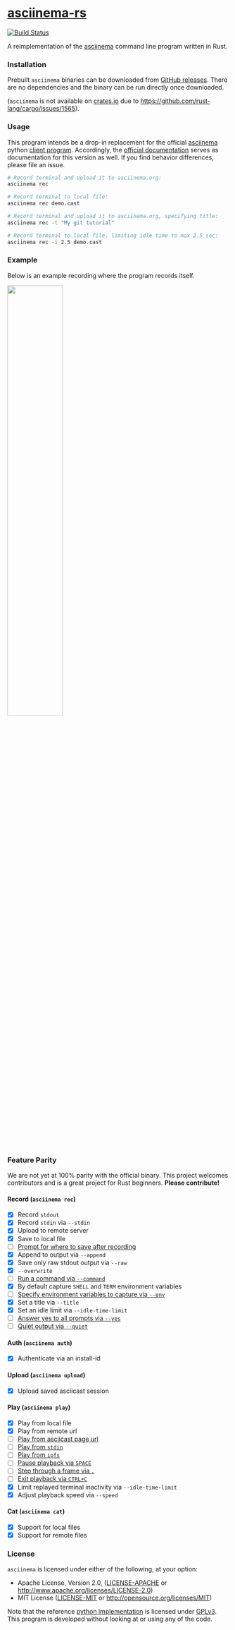 # [asciinema-rs][self]

[![Build Status](https://travis-ci.org/LegNeato/asciinema-rs.svg?branch=master)](https://travis-ci.org/LegNeato/asciinema-rs)

A reimplementation of the [asciinema][asciinema] command line program written in
Rust.

### Installation

Prebuilt `asciinema` binaries can be downloaded from [GitHub releases](https://github.com/LegNeato/asciinema-rs/releases). There are no
dependencies and the binary can be run directly once downloaded.

(`asciinema` is not available on [crates.io](https://crates.io) due to https://github.com/rust-lang/cargo/issues/1565).

### Usage

This program intends be a drop-in replacement for the official
[asciinema][asciinema] python [client program][original]. Accordingly, the
[official documentation](https://asciinema.org/docs/getting-started) serves
as documentation for this version as well. If you find behavior differences, please file an issue.

```sh
# Record terminal and upload it to asciinema.org:
asciinema rec

# Record terminal to local file:
asciinema rec demo.cast

# Record terminal and upload it to asciinema.org, specifying title:
asciinema rec -t "My git tutorial"

# Record terminal to local file, limiting idle time to max 2.5 sec:
asciinema rec -i 2.5 demo.cast
```

### Example

Below is an example recording where the program records itself.

<a href="https://asciinema.org/a/CYnuc8LuJ6WYSc9oDpiF1GDav"><img src="https://asciinema.org/a/CYnuc8LuJ6WYSc9oDpiF1GDav.png" width="50%"></a>

### Feature Parity

We are not yet at 100% parity with the official binary. This project welcomes
contributors and is a great project for Rust beginners. **Please contribute!**

#### Record (`asciinema rec`)

* [x] Record `stdout`
* [x] Record `stdin` via `--stdin`
* [x] Upload to remote server
* [x] Save to local file
* [ ] [Prompt for where to save after recording][issue.5]
* [x] Append to output via `--append`
* [x] Save only raw stdout output via `--raw`
* [x] `--overwrite`
* [ ] [Run a command via `--command`][issue.3]
* [x] By default capture `SHELL` and `TERM` environment variables
* [ ] [Specify environment variables to capture via `--env`][issue.8]
* [x] Set a title via `--title`
* [x] Set an idle limit via `--idle-time-limit`
* [ ] [Answer yes to all prompts via `--yes`][issue.9]
* [ ] [Quiet output via `--quiet`][issue.10]

#### Auth (`asciinema auth`)

* [x] Authenticate via an install-id

#### Upload (`asciinema upload`)

* [x] Upload saved asciicast session

#### Play (`asciinema play`)

* [x] Play from local file
* [x] Play from remote url
* [ ] [Play from asciicast page url][issue.24]
* [ ] [Play from `stdin`][issue.25]
* [ ] [Play from `ipfs`][issue.26]
* [ ] [Pause playback via `SPACE`][issue.27]
* [ ] [Step through a frame via `.`][issue.28]
* [ ] [Exit playback via `CTRL+C`][issue.29]
* [x] Limit replayed terminal inactivity via `--idle-time-limit`
* [x] Adjust playback speed via `--speed`

#### Cat (`asciinema cat`)

* [x] Support for local files
* [x] Support for remote files

### License

`asciinema` is licensed under either of the following, at your option:

* Apache License, Version 2.0, ([LICENSE-APACHE](LICENSE-APACHE) or http://www.apache.org/licenses/LICENSE-2.0)
* MIT License ([LICENSE-MIT](LICENSE-MIT) or http://opensource.org/licenses/MIT)

Note that the reference [python implementation][original] is licensed under [GPLv3](https://github.com/asciinema/asciinema/blob/develop/LICENSE). This program is developed without looking at or using any of the code.

[self]: https://github.com/LegNeato/asciinema-rs
[asciinema]: https://asciinema.org
[original]: https://github.com/asciinema/asciinema
[issue.1]: https://github.com/LegNeato/asciinema-rs/issues/1
[issue.2]: https://github.com/LegNeato/asciinema-rs/issues/2
[issue.3]: https://github.com/LegNeato/asciinema-rs/issues/3
[issue.4]: https://github.com/LegNeato/asciinema-rs/issues/4
[issue.5]: https://github.com/LegNeato/asciinema-rs/issues/5
[issue.6]: https://github.com/LegNeato/asciinema-rs/issues/6
[issue.7]: https://github.com/LegNeato/asciinema-rs/issues/7
[issue.8]: https://github.com/LegNeato/asciinema-rs/issues/8
[issue.9]: https://github.com/LegNeato/asciinema-rs/issues/9
[issue.10]: https://github.com/LegNeato/asciinema-rs/issues/10
[issue.22]: https://github.com/LegNeato/asciinema-rs/issues/22
[issue.23]: https://github.com/LegNeato/asciinema-rs/issues/23
[issue.24]: https://github.com/LegNeato/asciinema-rs/issues/24
[issue.25]: https://github.com/LegNeato/asciinema-rs/issues/25
[issue.26]: https://github.com/LegNeato/asciinema-rs/issues/26
[issue.27]: https://github.com/LegNeato/asciinema-rs/issues/27
[issue.28]: https://github.com/LegNeato/asciinema-rs/issues/28
[issue.29]: https://github.com/LegNeato/asciinema-rs/issues/29
[issue.30]: https://github.com/LegNeato/asciinema-rs/issues/30
[issue.31]: https://github.com/LegNeato/asciinema-rs/issues/31
